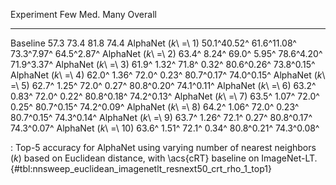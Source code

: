 Experiment                     Few         Med.        Many     Overall
---------------------  -----------  -----------  ----------  ----------
Baseline                      57.3         73.4        81.8        74.4
AlphaNet (_k_\ =\ 1)   50.1^40.52^  61.6^11.08^  73.3^7.97^  64.5^2.87^
AlphaNet (_k_\ =\ 2)   63.4^ 8.24^  69.0^ 5.95^  78.6^4.20^  71.9^3.37^
AlphaNet (_k_\ =\ 3)   61.9^ 1.32^  71.8^ 0.32^  80.6^0.26^  73.8^0.15^
AlphaNet (_k_\ =\ 4)   62.0^ 1.36^  72.0^ 0.23^  80.7^0.17^  74.0^0.15^
AlphaNet (_k_\ =\ 5)   62.7^ 1.25^  72.0^ 0.27^  80.8^0.20^  74.1^0.11^
AlphaNet (_k_\ =\ 6)   63.2^ 0.83^  72.0^ 0.22^  80.8^0.18^  74.2^0.13^
AlphaNet (_k_\ =\ 7)   63.5^ 1.07^  72.0^ 0.25^  80.7^0.15^  74.2^0.09^
AlphaNet (_k_\ =\ 8)   64.2^ 1.06^  72.0^ 0.23^  80.7^0.15^  74.3^0.14^
AlphaNet (_k_\ =\ 9)   63.7^ 1.26^  72.1^ 0.27^  80.8^0.17^  74.3^0.07^
AlphaNet (_k_\ =\ 10)  63.6^ 1.51^  72.1^ 0.34^  80.8^0.21^  74.3^0.08^

: Top-5 accuracy for AlphaNet using varying number of nearest neighbors (_k_) based on Euclidean distance, with \acs{cRT} baseline on ImageNet-LT. {#tbl:nnsweep_euclidean_imagenetlt_resnext50_crt_rho_1_top1}
